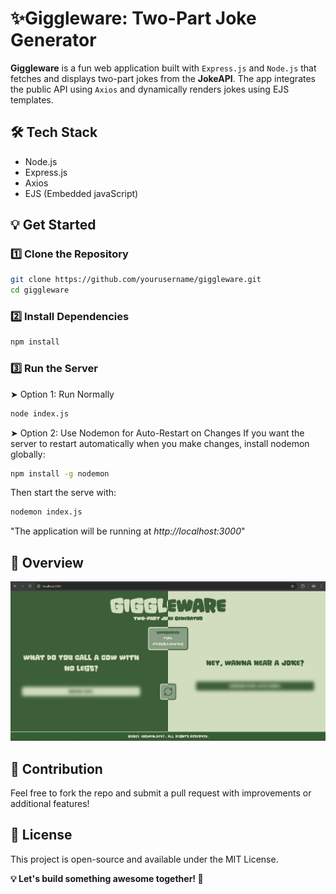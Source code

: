 # ✨Giggleware: Two-Part Joke Generator

**Giggleware** is a fun web application built with `Express.js` and `Node.js` that fetches and displays two-part jokes from the **JokeAPI**. The app integrates the public API using `Axios` and dynamically renders jokes using EJS templates.

 ## 🛠️ Tech Stack
 - Node.js
 - Express.js
 - Axios
 - EJS (Embedded javaScript)

## 💡 Get Started
### 1️⃣ Clone the Repository
```bash
git clone https://github.com/yourusername/giggleware.git
cd giggleware
```
### 2️⃣ Install Dependencies
```bash
npm install
```
### 3️⃣ Run the Server
➤ Option 1: Run Normally
``` bash
node index.js
```
➤ Option 2: Use Nodemon for Auto-Restart on Changes
If you want the server to restart automatically when you make changes, install nodemon globally:
```bash
npm install -g nodemon
```
Then start the serve with:
```bash
nodemon index.js
```

"The application will be running at *http://localhost:3000*"

## 🔎 Overview
![Home Page](public/images/image.png)

## 🤝 Contribution
Feel free to fork the repo and submit a pull request with improvements or additional features!

## 🪪 License
This project is open-source and available under the MIT License.

**💡 Let's build something awesome together! 🚀**
